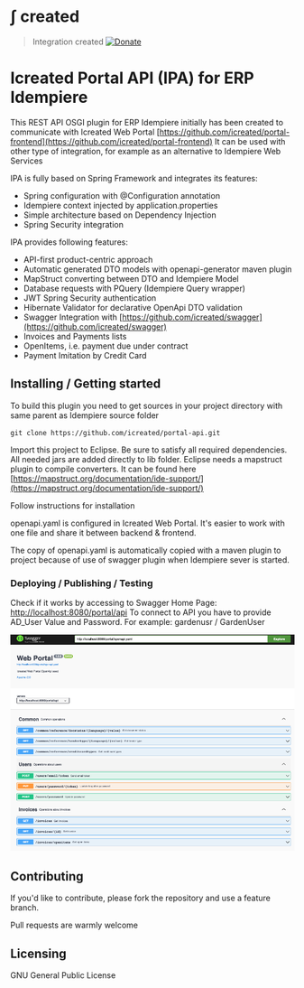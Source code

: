 # &int; created 
> Integration created
[![Donate](https://img.shields.io/badge/Donate-PayPal-green.svg)](https://www.paypal.com/cgi-bin/webscr?cmd=_s-xclick&hosted_button_id=7TYVAGLZ7XATQ&source=url) 

# Icreated Portal API (IPA) for ERP Idempiere
> 

This REST API OSGI plugin for ERP Idempiere initially has been created to communicate with Icreated Web Portal 
[https://github.com/icreated/portal-frontend](https://github.com/icreated/portal-frontend) 
It can be used with other type of integration, for example as an alternative to Idempiere Web Services

IPA is fully based on Spring Framework and integrates its features:

*   Spring configuration with @Configuration annotation
*	Idempiere context injected by application.properties
*	Simple architecture based on Dependency Injection
*	Spring Security integration
 


IPA provides following features:

*	API-first product-centric approach 
*	Automatic generated DTO models with openapi-generator maven plugin
*	MapStruct converting between DTO and Idempiere Model
*	Database requests with PQuery (Idempiere Query wrapper) 
*	JWT Spring Security authentication
*   Hibernate Validator for declarative OpenApi DTO validation
*	Swagger Integration with [https://github.com/icreated/swagger](https://github.com/icreated/swagger) 
*	Invoices and Payments lists
*	OpenItems, i.e. payment due under contract
*	Payment Imitation by Credit Card



## Installing / Getting started

To build this plugin you need to get sources in your project directory with same parent as Idempiere source folder

```shell
git clone https://github.com/icreated/portal-api.git
```
Import this project to Eclipse.
Be sure to satisfy all required dependencies. All needed jars are added directly to lib folder.
Eclipse needs a mapstruct plugin to compile converters. It can be found here [https://mapstruct.org/documentation/ide-support/](https://mapstruct.org/documentation/ide-support/) 

Follow instructions for installation



openapi.yaml is configured in Icreated Web Portal. It's easier to work with one file and share it between backend & frontend. 

The copy of openapi.yaml is automatically copied with a maven plugin to project because of use of swagger plugin when Idempiere sever is started.



### Deploying / Publishing / Testing
Check if it works by accessing to Swagger Home Page:
[http://localhost:8080/portal/api](http://localhost:8080/portal/api) 
To connect to API you have to provide AD_User Value and Password. For example: gardenusr / GardenUser

!["Swagger UI"](Swagger_UI.png "Swagger UI") 


## Contributing

If you'd like to contribute, please fork the repository and use a feature
branch. 

Pull requests are warmly welcome


## Licensing

GNU General Public License
